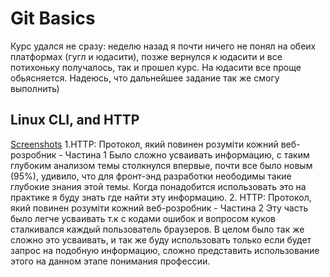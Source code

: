 # Git Basics
Курс удался не сразу: неделю назад я почти ничего не понял на обеих платформах (гугл и юдасити), позже вернулся к юдасити и все потихоньку получалось, так и прошел курс. На юдасити все проще обьясняется. Надеюсь, что дальнейшее задание так же смогу выполнить)
## Linux CLI, and HTTP
[Screenshots](https://github.com/IhorOzerov/kottans-frontend/tree/main/task_linux_cli)
1.HTTP: Протокол, який повинен розуміти кожний веб-розробник - Частина 1
Было сложно усваивать информацию, с таким глубоким анализом темы столкнулся впервые, почти все было новым (95%), удивило, что для фронт-энд разработки неободимы такие глубокие знания этой темы. Когда понадобится использовать это на практике я буду знать где найти эту информацию.
2. HTTP: Протокол, який повинен розуміти кожний веб-розробник - Частина 2
Эту часть было легче усваивать т.к с кодами ошибок и вопросом куков сталкивался каждый пользователь браузеров. В целом было так же сложно это усваивать, и так же буду использовать только если будет запрос на подобную информацию, сложно представить использование этого на данном этапе понимания профессии.
